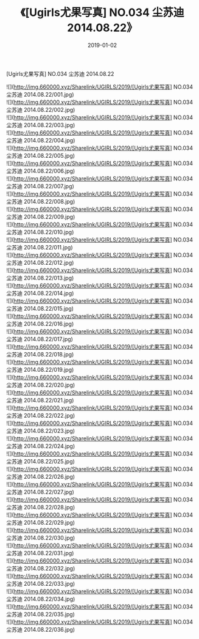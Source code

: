 ﻿---
layout: post
title:  《[Ugirls尤果写真] NO.034 尘苏迪 2014.08.22》
date:   2019-01-02
img: http://img.660000.xyz/Sharelink/UGIRLS/2019/[Ugirls尤果写真] NO.034 尘苏迪 2014.08.22/000.jpg
categories: [美女, 清纯, 唯美]
---

[Ugirls尤果写真] NO.034 尘苏迪 2014.08.22

 ![](http://img.660000.xyz/Sharelink/UGIRLS/2019/[Ugirls尤果写真] NO.034 尘苏迪 2014.08.22/001.jpg) <br>![](http://img.660000.xyz/Sharelink/UGIRLS/2019/[Ugirls尤果写真] NO.034 尘苏迪 2014.08.22/002.jpg) <br>![](http://img.660000.xyz/Sharelink/UGIRLS/2019/[Ugirls尤果写真] NO.034 尘苏迪 2014.08.22/003.jpg) <br>![](http://img.660000.xyz/Sharelink/UGIRLS/2019/[Ugirls尤果写真] NO.034 尘苏迪 2014.08.22/004.jpg) <br>![](http://img.660000.xyz/Sharelink/UGIRLS/2019/[Ugirls尤果写真] NO.034 尘苏迪 2014.08.22/005.jpg) <br>![](http://img.660000.xyz/Sharelink/UGIRLS/2019/[Ugirls尤果写真] NO.034 尘苏迪 2014.08.22/006.jpg) <br>![](http://img.660000.xyz/Sharelink/UGIRLS/2019/[Ugirls尤果写真] NO.034 尘苏迪 2014.08.22/007.jpg) <br>![](http://img.660000.xyz/Sharelink/UGIRLS/2019/[Ugirls尤果写真] NO.034 尘苏迪 2014.08.22/008.jpg) <br>![](http://img.660000.xyz/Sharelink/UGIRLS/2019/[Ugirls尤果写真] NO.034 尘苏迪 2014.08.22/009.jpg) <br>![](http://img.660000.xyz/Sharelink/UGIRLS/2019/[Ugirls尤果写真] NO.034 尘苏迪 2014.08.22/010.jpg) <br>![](http://img.660000.xyz/Sharelink/UGIRLS/2019/[Ugirls尤果写真] NO.034 尘苏迪 2014.08.22/011.jpg) <br>![](http://img.660000.xyz/Sharelink/UGIRLS/2019/[Ugirls尤果写真] NO.034 尘苏迪 2014.08.22/012.jpg) <br>![](http://img.660000.xyz/Sharelink/UGIRLS/2019/[Ugirls尤果写真] NO.034 尘苏迪 2014.08.22/013.jpg) <br>![](http://img.660000.xyz/Sharelink/UGIRLS/2019/[Ugirls尤果写真] NO.034 尘苏迪 2014.08.22/014.jpg) <br>![](http://img.660000.xyz/Sharelink/UGIRLS/2019/[Ugirls尤果写真] NO.034 尘苏迪 2014.08.22/015.jpg) <br>![](http://img.660000.xyz/Sharelink/UGIRLS/2019/[Ugirls尤果写真] NO.034 尘苏迪 2014.08.22/016.jpg) <br>![](http://img.660000.xyz/Sharelink/UGIRLS/2019/[Ugirls尤果写真] NO.034 尘苏迪 2014.08.22/017.jpg) <br>![](http://img.660000.xyz/Sharelink/UGIRLS/2019/[Ugirls尤果写真] NO.034 尘苏迪 2014.08.22/018.jpg) <br>![](http://img.660000.xyz/Sharelink/UGIRLS/2019/[Ugirls尤果写真] NO.034 尘苏迪 2014.08.22/019.jpg) <br>![](http://img.660000.xyz/Sharelink/UGIRLS/2019/[Ugirls尤果写真] NO.034 尘苏迪 2014.08.22/020.jpg) <br>![](http://img.660000.xyz/Sharelink/UGIRLS/2019/[Ugirls尤果写真] NO.034 尘苏迪 2014.08.22/021.jpg) <br>![](http://img.660000.xyz/Sharelink/UGIRLS/2019/[Ugirls尤果写真] NO.034 尘苏迪 2014.08.22/022.jpg) <br>![](http://img.660000.xyz/Sharelink/UGIRLS/2019/[Ugirls尤果写真] NO.034 尘苏迪 2014.08.22/023.jpg) <br>![](http://img.660000.xyz/Sharelink/UGIRLS/2019/[Ugirls尤果写真] NO.034 尘苏迪 2014.08.22/024.jpg) <br>![](http://img.660000.xyz/Sharelink/UGIRLS/2019/[Ugirls尤果写真] NO.034 尘苏迪 2014.08.22/025.jpg) <br>![](http://img.660000.xyz/Sharelink/UGIRLS/2019/[Ugirls尤果写真] NO.034 尘苏迪 2014.08.22/026.jpg) <br>![](http://img.660000.xyz/Sharelink/UGIRLS/2019/[Ugirls尤果写真] NO.034 尘苏迪 2014.08.22/027.jpg) <br>![](http://img.660000.xyz/Sharelink/UGIRLS/2019/[Ugirls尤果写真] NO.034 尘苏迪 2014.08.22/028.jpg) <br>![](http://img.660000.xyz/Sharelink/UGIRLS/2019/[Ugirls尤果写真] NO.034 尘苏迪 2014.08.22/029.jpg) <br>![](http://img.660000.xyz/Sharelink/UGIRLS/2019/[Ugirls尤果写真] NO.034 尘苏迪 2014.08.22/030.jpg) <br>![](http://img.660000.xyz/Sharelink/UGIRLS/2019/[Ugirls尤果写真] NO.034 尘苏迪 2014.08.22/031.jpg) <br>![](http://img.660000.xyz/Sharelink/UGIRLS/2019/[Ugirls尤果写真] NO.034 尘苏迪 2014.08.22/032.jpg) <br>![](http://img.660000.xyz/Sharelink/UGIRLS/2019/[Ugirls尤果写真] NO.034 尘苏迪 2014.08.22/033.jpg) <br>![](http://img.660000.xyz/Sharelink/UGIRLS/2019/[Ugirls尤果写真] NO.034 尘苏迪 2014.08.22/034.jpg) <br>![](http://img.660000.xyz/Sharelink/UGIRLS/2019/[Ugirls尤果写真] NO.034 尘苏迪 2014.08.22/035.jpg) <br>![](http://img.660000.xyz/Sharelink/UGIRLS/2019/[Ugirls尤果写真] NO.034 尘苏迪 2014.08.22/036.jpg) <br>